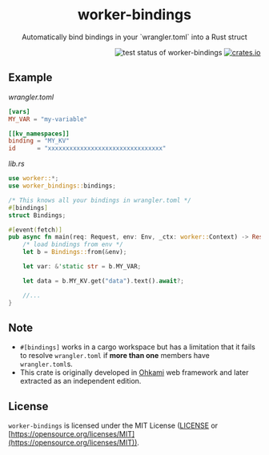 <h1 align="center">worker-bindings</h1>
<p align="center">Automatically bind bindings in your `wrangler.toml` into a Rust struct</p>

<div align="right">
    <img alt="test status of worker-bindings" src="https://github.com/kana-rus/worker-bindings/actions/workflows/CI.yaml/badge.svg"/>
    <a href="https://crates.io/crates/worker-bindings"><img alt="crates.io" src="https://img.shields.io/crates/v/worker-bindings" /></a>
</div>

## Example

*wrangler.toml*
```toml
[vars]
MY_VAR = "my-variable"

[[kv_namespaces]]
binding = "MY_KV"
id      = "xxxxxxxxxxxxxxxxxxxxxxxxxxxxxxxx"
```

*lib.rs*
```rust
use worker::*;
use worker_bindings::bindings;

/* This knows all your bindings in wrangler.toml */
#[bindings]
struct Bindings;

#[event(fetch)]
pub async fn main(req: Request, env: Env, _ctx: worker::Context) -> Result<Response> {
    /* load bindings from env */
    let b = Bindings::from(&env);

    let var: &'static str = b.MY_VAR;

    let data = b.MY_KV.get("data").text().await?;

    //...
}
```

## Note

- `#[bindings]` works in a cargo workspace but has a limitation that it fails to resolve `wrangler.toml` if **more than one** members have `wrangler.toml`s.
- This crate is originally developed in [Ohkami](https://crates.io/crates/ohkami) web framework and later extracted as an independent edition.

## License
`worker-bindings` is licensed under the MIT License ([LICENSE](https://github.com/kana-rus/worker-bindings/blob/main/LICENSE) or [https://opensource.org/licenses/MIT](https://opensource.org/licenses/MIT)).